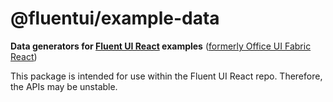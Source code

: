 # @fluentui/example-data

**Data generators for [Fluent UI React](https://developer.microsoft.com/en-us/fluentui) examples**
([formerly Office UI Fabric React](https://developer.microsoft.com/en-us/office/blogs/ui-fabric-is-evolving-into-fluent-ui/))

This package is intended for use within the Fluent UI React repo. Therefore, the APIs may be unstable.
